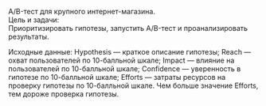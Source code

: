 A/B-тест для крупного интернет-магазина.  
Цель и задачи:  
Приоритизировать гипотезы, запустить A/B-тест и проанализировать результаты.

Исходные данные:
Hypothesis — краткое описание гипотезы;
Reach — охват пользователей по 10-балльной шкале;
Impact — влияние на пользователей по 10-балльной шкале;
Confidence — уверенность в гипотезе по 10-балльной шкале;
Efforts — затраты ресурсов на проверку гипотезы по 10-балльной шкале. Чем больше значение Efforts, тем дороже проверка гипотезы.
